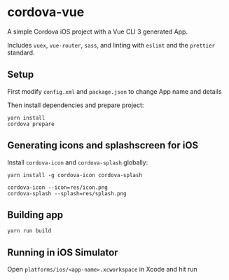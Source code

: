 # cordova-vue

A simple Cordova iOS project with a Vue CLI 3 generated App.

Includes `vuex`, `vue-router`, `sass`, and linting with `eslint` and the `prettier` standard.

## Setup

First modify `config.xml` and `package.json` to change App name and details

Then install dependencies and prepare project:

```
yarn install
cordova prepare
```

## Generating icons and splashscreen for iOS

Install `cordova-icon` and `cordova-splash` globally:

```
yarn install -g cordova-icon cordova-splash
```

```
cordova-icon --icon=res/icon.png
cordova-splash --splash=res/splash.png
```

## Building app

```
yarn run build
```

## Running in iOS Simulator

Open `platforms/ios/<app-name>.xcworkspace` in Xcode and hit run

